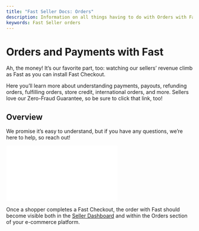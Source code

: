 ```yaml
---
title: "Fast Seller Docs: Orders"
description: Information on all things having to do with Orders with Fast.
keywords: Fast Seller orders
---
```


# Orders and Payments with Fast

Ah, the money! It’s our favorite part, too: watching our sellers’ revenue climb as Fast as you can install Fast Checkout.

Here you’ll learn more about understanding payments, payouts, refunding orders, fulfilling orders, store credit, international orders, and more. Sellers love our Zero-Fraud Guarantee, so be sure to click that link, too!

## Overview

We promise it’s easy to understand, but if you have any questions, we’re here to help, so reach out!

<embed src="/reusables/for-developers/_platform_all_payments_order_quick_summary.md" />

Once a shopper completes a Fast Checkout, the order with Fast should become visible both in the [Seller Dashboard](https://fast.co/business) and within the Orders section of your e-commerce platform.
